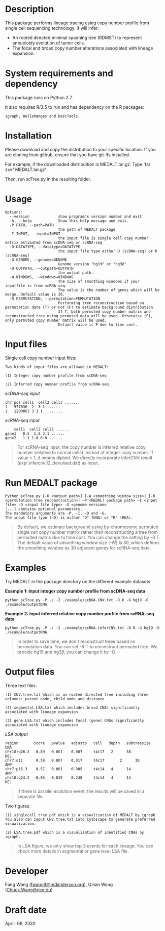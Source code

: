 Description
===========
This package performs lineage tracing using copy number profile from single cell sequencing technology. It will infer:
* An rooted directed minimal spanning tree (RDMST) to represent aneuploidy evolution of tumor cells.
* The focal and broad copy number alterations associated with lineage expansion.


System requirements and dependency
==================================
This package runs on Python 2.7.

It also requires R/3.5
to run and has dependency on the R packages:

	igraph, HelloRanges and DescTools.



Installation
============
Please download and copy the distribution to your specific location. If you are cloning from github, ensure that you have git-lfs installed.

For example, if the downloaded distribuition is MEDALT.tar.gz.
	Type 'tar zxvf MEDALT.tar.gz'

Then, run scTree.py in the resulting folder.

Usage
=====
```
Options:
  --version             show program's version number and exit
  -h, --help            Show this help message and exit.
  -P PATH, --path=PATH
                        the path of MEDALT package
  -I INPUT, --input=INPUT
                        the input file is single cell copy number matrix estimated from scDNA-seq or scRNA-seq
  -D DATATYPE, --datatype=DATATYPE     
                        the input file type either D (scDNA-seq) or R (scRNA-seq)
  -G GENOME, --genome=GENOME
                        Genome version "hg19" or "hg38"
  -O OUTPATH, --outpath=OUTPATH
                        the output path.
  -W WINDOWS, --windows=WINDOWS
                        The size of smoothing windows if your inputfile is from scRNA-seq.
                        The value is the number of genes which will be merge. Default value is 30.
  -R PERMUTATION, --permutation=PERMUTATION
                        Performing tree reconstruction based on permutation data (T) or not (F) to estimate background distribution.
                        If T, both permuted copy number matrix and reconstructed tree using permuted data will be used. Otherwise (F), only permuted copy number matrix will be used.
                        Default value is F due to time cost.

```

Input files
===========

Single cell copy number input files:

	Two kinds of input files are allowed in MEDALT:

	(1) Integer copy number profile from scDNA-seq

	(2) Inferred copy number profile from scRNA-seq

  *scDNA-seq input*

  	chr	pos	cell1  cell2 cell3 ......
  	1	977836	2  3 1 ......
  	1	1200863	3 3 1	......

  *scRNA-seq input*

    	cell1  cell2 cell3 ......
    gene1	0.5  1.5 2.1 ......
    gene2	1.1 1.8 0.6	......

>For scRNA-seq input, the copy number is inferred relative copy number (relative to normal cells) instead of integer copy number. If value = 1, it means diploid. We directly incorporate inferCNV result (expr.infercnv.12_denoised.dat) as input.

Run MEDALT package
============

    Python scTree.py [-O <output path>] [-W <smoothing window size>] [-R <permutation tree reconstruction>] –P <MEDALT package path> –I <input file> -D <input file type> -G <genome version>
    [...] contains optional parameters.
    The mandatory arguments are -P, -I, -D and -G.
    The input file type (-D) is either "D" (DNA) or "R" (RNA).
>By default, we estimate background using by-chromosome permuted single cell copy number matrix rather than reconstructing a tree from permuted matrix due to time cost. You can change the setting by -R T. The default value of smoothing window size (-W) is 30, which defines the smoothing window as 30 adjacent genes for scRNA-seq data.  


Examples
========
Try MEDALT in the package directory on the different example datasets

**Example 1: Input integer copy number profile from scDNA-seq data**

	python scTree.py -P ./ -I ./example/scDNA.CNV.txt -D D -G hg19 -O ./example/outputDNA

**Example 2: Input inferred relative copy number profile from scRNA-seq data**

	python scTree.py -P ./ -I ./example/scRNA.inferCNV.txt -D R -G hg19 -O ./example/outputRNA

>In order to save time, we don't reconstruct trees based on permutation data. You can set -R T
to reconstruct permuted tree.
We provide hg19 and hg38, you can change it by -G.

Output files
============

Three text files:

	(1) CNV.tree.txt which is an rooted directed tree including three columns: parent node, child node and distance

	(2) segmental.LSA.txt which includes broad CNAs significantly associated with lineage expansion

	(3) gene.LSA.txt which includes focal (gene) CNAs significantly associated with lineage expansion

*LSA output*

	region       Score   pvalue   adjustp   cell   depth   subtreesize   CNA
	chr10:q26.3  -0.89   0.001    0.007     t4c17   2      38            DEL
	chr7:q11      0.58   0.007    0.017     t4c17		2      38            AMP
	chr7:p15.3    0.57   0.001    0.005     t4c14   4      14            AMP
	chr10:q24.2  -0.85   0.019    0.248     t4c14   4      14            DEL


> If there is parallel evolution event, the results will be saved in a separate file.

Two figures:

	(1) singlecell.tree.pdf which is a visualization of MEDALT by igraph. You also can input CNV.tree.txt into Cytoscape to generate preferred visualization.

	(2) LSA.tree.pdf which is a visualization of identified CNAs by igraph.

> In LSA figure, we only show top 3 events for each lineage. You can check more details in segmental or gene level LSA file.


Developer
=========
Fang Wang (fwang9@mdanderson.org), Qihan Wang (Chuck.Wang@rice.du)

Draft date
==========
April. 06, 2020
